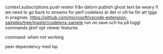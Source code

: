 context.subscriptions.push
resten från datorn
publish
ghost text
be weary if we need to go back to streams for perf
codelens är det vi vill ha för att lgga in pragmas. https://github.com/microsoft/vscode-extension-samples/tree/master/codelens-sample
run on save och ha på toggl commando
jämf opt viewer features

command: when not working

peer dependency med lsp
